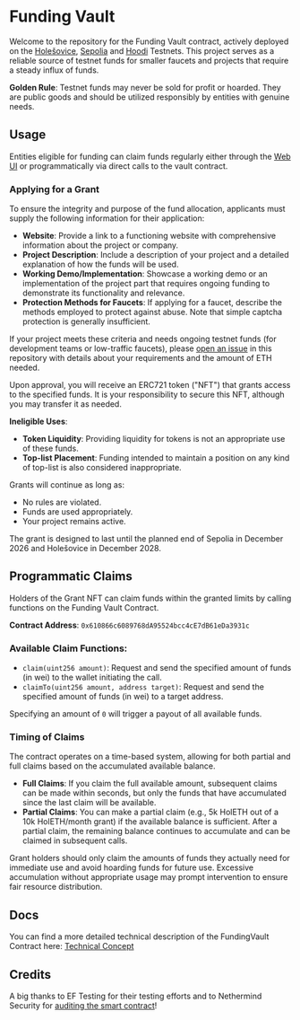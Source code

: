 # Funding Vault

Welcome to the repository for the Funding Vault contract, actively deployed on the [Holešovice](https://holesky.etherscan.io/address/0x610866c6089768da95524bcc4ce7db61eda3931c), [Sepolia](https://sepolia.etherscan.io/address/0x610866c6089768da95524bcc4ce7db61eda3931c) and [Hoodi](https://hoodi.etherscan.io/address/0x610866c6089768da95524bcc4ce7db61eda3931c) Testnets. This project serves as a reliable source of testnet funds for smaller faucets and projects that require a steady influx of funds.

**Golden Rule**: Testnet funds may never be sold for profit or hoarded. They are public goods and should be utilized responsibly by entities with genuine needs.

## Usage

Entities eligible for funding can claim funds regularly either through the [Web UI](https://fundingvault.ethpandaops.io/) or programmatically via direct calls to the vault contract.

### Applying for a Grant

To ensure the integrity and purpose of the fund allocation, applicants must supply the following information for their application:

- **Website**: Provide a link to a functioning website with comprehensive information about the project or company.
- **Project Description**: Include a description of your project and a detailed explanation of how the funds will be used.
- **Working Demo/Implementation**: Showcase a working demo or an implementation of the project part that requires ongoing funding to demonstrate its functionality and relevance.
- **Protection Methods for Faucets**: If applying for a faucet, describe the methods employed to protect against abuse. Note that simple captcha protection is generally insufficient.

If your project meets these criteria and needs ongoing testnet funds (for development teams or low-traffic faucets), please [open an issue](https://github.com/ethpandaops/fundingvault/issues/new?assignees=&labels=application&projects=&template=application.yaml&title=Funding+Request%3A+%3Ctitle%3E) in this repository with details about your requirements and the amount of ETH needed.

Upon approval, you will receive an ERC721 token ("NFT") that grants access to the specified funds. It is your responsibility to secure this NFT, although you may transfer it as needed.

**Ineligible Uses**:
- **Token Liquidity**: Providing liquidity for tokens is not an appropriate use of these funds.
- **Top-list Placement**: Funding intended to maintain a position on any kind of top-list is also considered inappropriate.

Grants will continue as long as:
- No rules are violated.
- Funds are used appropriately.
- Your project remains active.

The grant is designed to last until the planned end of Sepolia in December 2026 and Holešovice in December 2028.

## Programmatic Claims

Holders of the Grant NFT can claim funds within the granted limits by calling functions on the Funding Vault Contract.

**Contract Address**: `0x610866c6089768dA95524bcc4cE7dB61eDa3931c`

### Available Claim Functions:

- `claim(uint256 amount)`: Request and send the specified amount of funds (in wei) to the wallet initiating the call.
- `claimTo(uint256 amount, address target)`: Request and send the specified amount of funds (in wei) to a target address.

Specifying an amount of `0` will trigger a payout of all available funds.

### Timing of Claims

The contract operates on a time-based system, allowing for both partial and full claims based on the accumulated available balance.

- **Full Claims**: If you claim the full available amount, subsequent claims can be made within seconds, but only the funds that have accumulated since the last claim will be available.
- **Partial Claims**: You can make a partial claim (e.g., 5k HolETH out of a 10k HolETH/month grant) if the available balance is sufficient. After a partial claim, the remaining balance continues to accumulate and can be claimed in subsequent calls.

Grant holders should only claim the amounts of funds they actually need for immediate use and avoid hoarding funds for future use. Excessive accumulation without appropriate usage may prompt intervention to ensure fair resource distribution.

## Docs

You can find a more detailed technical description of the FundingVault Contract here: [Technical Concept](https://github.com/ethpandaops/fundingvault/blob/master/fundingvault/docs/TechnicalConcept.md)

## Credits

A big thanks to EF Testing for their testing efforts and to Nethermind Security for [auditing the smart contract](https://github.com/ethpandaops/fundingvault/blob/master/fundingvault/audit/NM-0234-Ethereum-Foundation-Final.pdf)!
